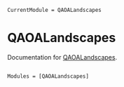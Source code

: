 ```@meta
CurrentModule = QAOALandscapes
```

# QAOALandscapes

Documentation for [QAOALandscapes](https://github.com/RaimelMedina/QAOALandscapes.jl).

```@index
```

```@autodocs
Modules = [QAOALandscapes]
```
